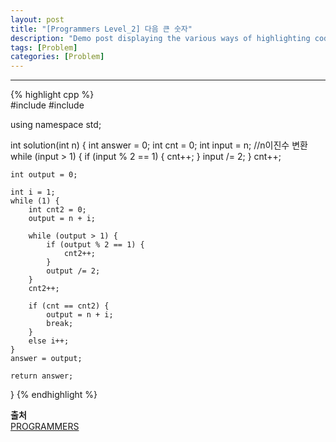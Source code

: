 ```yaml
---
layout: post
title: "[Programmers Level_2] 다음 큰 숫자"
description: "Demo post displaying the various ways of highlighting code in Markdown."
tags: [Problem]
categories: [Problem]
---
```

------------------------------------------------------------------------------------------------------------
{% highlight cpp %}  
#include <string>
#include <vector>

using namespace std;

int solution(int n) {
	int answer = 0;
	int cnt = 0;
	int input = n;
	//n이진수 변환
	while (input > 1) {
		if (input % 2 == 1) {
			cnt++;
		}
		input /= 2;
	}
	cnt++;

	int output = 0;

	int i = 1;
	while (1) {
		int cnt2 = 0;
		output = n + i;

		while (output > 1) {
			if (output % 2 == 1) {
				cnt2++;
			}
			output /= 2;
		}
		cnt2++;

		if (cnt == cnt2) {
			output = n + i;
			break;
		}
		else i++;
	}
	answer = output;

	return answer;
}
{% endhighlight %}  

**출처**<br/>
[PROGRAMMERS](https://programmers.co.kr/learn/courses/30/lessons/12911)
